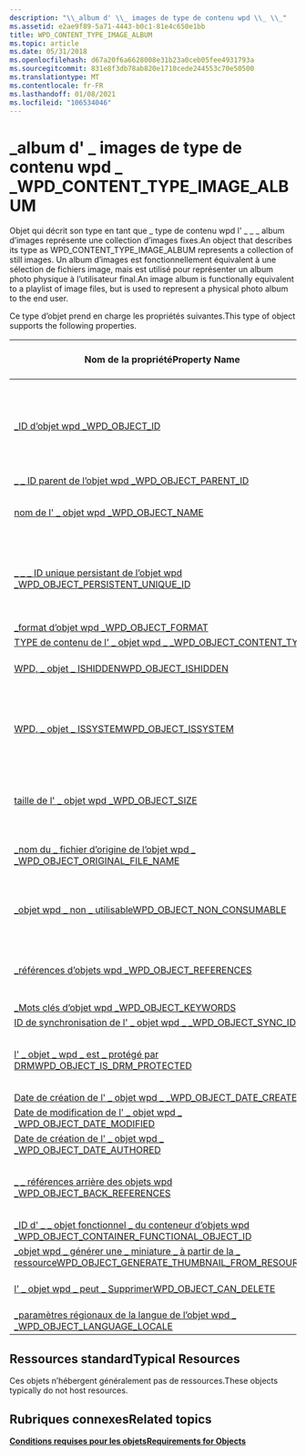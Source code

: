 ```yaml
---
description: "\\_album d' \\_ images de type de contenu wpd \\_ \\_"
ms.assetid: e2ae9f89-5a71-4443-b0c1-81e4c650e1bb
title: WPD_CONTENT_TYPE_IMAGE_ALBUM
ms.topic: article
ms.date: 05/31/2018
ms.openlocfilehash: d67a20f6a6628008e31b23a0ceb05fee4931793a
ms.sourcegitcommit: 831e8f3db78ab820e1710cede244553c70e50500
ms.translationtype: MT
ms.contentlocale: fr-FR
ms.lasthandoff: 01/08/2021
ms.locfileid: "106534046"
---
```

# <a name="wpd_content_type_image_album"></a><span data-ttu-id="a6d8e-103">\_album d' \_ images de type de contenu wpd \_ \_</span><span class="sxs-lookup"><span data-stu-id="a6d8e-103">WPD\_CONTENT\_TYPE\_IMAGE\_ALBUM</span></span>

<span data-ttu-id="a6d8e-104">Objet qui décrit son type en tant que \_ type de contenu wpd l' \_ \_ \_ album d’images représente une collection d’images fixes.</span><span class="sxs-lookup"><span data-stu-id="a6d8e-104">An object that describes its type as WPD\_CONTENT\_TYPE\_IMAGE\_ALBUM represents a collection of still images.</span></span> <span data-ttu-id="a6d8e-105">Un album d’images est fonctionnellement équivalent à une sélection de fichiers image, mais est utilisé pour représenter un album photo physique à l’utilisateur final.</span><span class="sxs-lookup"><span data-stu-id="a6d8e-105">An image album is functionally equivalent to a playlist of image files, but is used to represent a physical photo album to the end user.</span></span>

<span data-ttu-id="a6d8e-106">Ce type d’objet prend en charge les propriétés suivantes.</span><span class="sxs-lookup"><span data-stu-id="a6d8e-106">This type of object supports the following properties.</span></span>



| <span data-ttu-id="a6d8e-107">Nom de la propriété</span><span class="sxs-lookup"><span data-stu-id="a6d8e-107">Property Name</span></span>                                                                                                         | <span data-ttu-id="a6d8e-108">Obligatoire ou facultatif</span><span class="sxs-lookup"><span data-stu-id="a6d8e-108">Required or Optional</span></span>                                                              |
|-----------------------------------------------------------------------------------------------------------------------|-----------------------------------------------------------------------------------|
| [<span data-ttu-id="a6d8e-109">\_ID d’objet wpd \_</span><span class="sxs-lookup"><span data-stu-id="a6d8e-109">WPD\_OBJECT\_ID</span></span>](object-properties.md)                                                                | <span data-ttu-id="a6d8e-110">Obligatoire, en lecture seule.</span><span class="sxs-lookup"><span data-stu-id="a6d8e-110">Required, read-only.</span></span> <span data-ttu-id="a6d8e-111">Un client ne peut pas définir cette propriété, même au moment de la création.</span><span class="sxs-lookup"><span data-stu-id="a6d8e-111">A client cannot set this property, even at creation time.</span></span>    |
| [<span data-ttu-id="a6d8e-112">\_ \_ ID parent de l’objet wpd \_</span><span class="sxs-lookup"><span data-stu-id="a6d8e-112">WPD\_OBJECT\_PARENT\_ID</span></span>](object-properties.md)                                                 | <span data-ttu-id="a6d8e-113">Obligatoire.</span><span class="sxs-lookup"><span data-stu-id="a6d8e-113">Required.</span></span>                                                                         |
| [<span data-ttu-id="a6d8e-114">nom de l' \_ objet wpd \_</span><span class="sxs-lookup"><span data-stu-id="a6d8e-114">WPD\_OBJECT\_NAME</span></span>](object-properties.md)                                                            | <span data-ttu-id="a6d8e-115">Obligatoire si l’objet représente un fichier.</span><span class="sxs-lookup"><span data-stu-id="a6d8e-115">Required if the object represents a file.</span></span>                                         |
| [<span data-ttu-id="a6d8e-116">\_ \_ \_ ID unique persistant de l’objet wpd \_</span><span class="sxs-lookup"><span data-stu-id="a6d8e-116">WPD\_OBJECT\_PERSISTENT\_UNIQUE\_ID</span></span>](object-properties.md)                          | <span data-ttu-id="a6d8e-117">Obligatoire, en lecture seule.</span><span class="sxs-lookup"><span data-stu-id="a6d8e-117">Required, read-only.</span></span> <span data-ttu-id="a6d8e-118">Un client ne peut pas définir cette propriété même au moment de la création.</span><span class="sxs-lookup"><span data-stu-id="a6d8e-118">A client cannot set this property even at creation time.</span></span>     |
| [<span data-ttu-id="a6d8e-119">\_format d’objet wpd \_</span><span class="sxs-lookup"><span data-stu-id="a6d8e-119">WPD\_OBJECT\_FORMAT</span></span>](object-properties.md)                                                        | <span data-ttu-id="a6d8e-120">Obligatoire.</span><span class="sxs-lookup"><span data-stu-id="a6d8e-120">Required.</span></span>                                                                         |
| [<span data-ttu-id="a6d8e-121">TYPE de contenu de l' \_ objet wpd \_ \_</span><span class="sxs-lookup"><span data-stu-id="a6d8e-121">WPD\_OBJECT\_CONTENT\_TYPE</span></span>](object-properties.md)                                           | <span data-ttu-id="a6d8e-122">Obligatoire.</span><span class="sxs-lookup"><span data-stu-id="a6d8e-122">Required.</span></span>                                                                         |
| [<span data-ttu-id="a6d8e-123">WPD, \_ objet \_ ISHIDDEN</span><span class="sxs-lookup"><span data-stu-id="a6d8e-123">WPD\_OBJECT\_ISHIDDEN</span></span>](object-properties.md)                                                    | <span data-ttu-id="a6d8e-124">Obligatoire si l’objet est masqué.</span><span class="sxs-lookup"><span data-stu-id="a6d8e-124">Required if the object is hidden.</span></span>                                                 |
| [<span data-ttu-id="a6d8e-125">WPD, \_ objet \_ ISSYSTEM</span><span class="sxs-lookup"><span data-stu-id="a6d8e-125">WPD\_OBJECT\_ISSYSTEM</span></span>](object-properties.md)                                                    | <span data-ttu-id="a6d8e-126">Obligatoire si l’objet est un objet système (autrement dit, il représente un fichier système).</span><span class="sxs-lookup"><span data-stu-id="a6d8e-126">Required if the object is a system object (that is, it represents a system file).</span></span> |
| [<span data-ttu-id="a6d8e-127">taille de l' \_ objet wpd \_</span><span class="sxs-lookup"><span data-stu-id="a6d8e-127">WPD\_OBJECT\_SIZE</span></span>](object-properties.md)                                                            | <span data-ttu-id="a6d8e-128">Obligatoire si l’objet a au moins une ressource.</span><span class="sxs-lookup"><span data-stu-id="a6d8e-128">Required if the object has at least one resource.</span></span>                                 |
| [<span data-ttu-id="a6d8e-129">\_nom du \_ fichier d’origine de l’objet wpd \_ \_</span><span class="sxs-lookup"><span data-stu-id="a6d8e-129">WPD\_OBJECT\_ORIGINAL\_FILE\_NAME</span></span>](object-properties.md)                              | <span data-ttu-id="a6d8e-130">Obligatoire si l’objet représente un fichier.</span><span class="sxs-lookup"><span data-stu-id="a6d8e-130">Required if the object represents a file.</span></span>                                         |
| [<span data-ttu-id="a6d8e-131">\_objet wpd \_ non \_ utilisable</span><span class="sxs-lookup"><span data-stu-id="a6d8e-131">WPD\_OBJECT\_NON\_CONSUMABLE</span></span>](object-properties.md)                                       | <span data-ttu-id="a6d8e-132">Recommandé si l’objet n’est pas destiné à être consommé par l’appareil.</span><span class="sxs-lookup"><span data-stu-id="a6d8e-132">Recommended if the object is not meant for consumption by the device.</span></span>             |
| [<span data-ttu-id="a6d8e-133">\_références d’objets wpd \_</span><span class="sxs-lookup"><span data-stu-id="a6d8e-133">WPD\_OBJECT\_REFERENCES</span></span>](object-properties.md)                                                | <span data-ttu-id="a6d8e-134">Obligatoire si l’objet a des références à d’autres objets.</span><span class="sxs-lookup"><span data-stu-id="a6d8e-134">Required if the object has references to other objects.</span></span>                           |
| [<span data-ttu-id="a6d8e-135">\_Mots clés d’objet wpd \_</span><span class="sxs-lookup"><span data-stu-id="a6d8e-135">WPD\_OBJECT\_KEYWORDS</span></span>](object-properties.md)                                                    | <span data-ttu-id="a6d8e-136">Optionnel.</span><span class="sxs-lookup"><span data-stu-id="a6d8e-136">Optional.</span></span>                                                                         |
| [<span data-ttu-id="a6d8e-137">ID de synchronisation de l' \_ objet wpd \_ \_</span><span class="sxs-lookup"><span data-stu-id="a6d8e-137">WPD\_OBJECT\_SYNC\_ID</span></span>](object-properties.md)                                                     | <span data-ttu-id="a6d8e-138">Optionnel.</span><span class="sxs-lookup"><span data-stu-id="a6d8e-138">Optional.</span></span>                                                                         |
| [<span data-ttu-id="a6d8e-139">l' \_ objet \_ wpd \_ est \_ protégé par DRM</span><span class="sxs-lookup"><span data-stu-id="a6d8e-139">WPD\_OBJECT\_IS\_DRM\_PROTECTED</span></span>](object-properties.md)                                  | <span data-ttu-id="a6d8e-140">Obligatoire si l’objet est protégé par la technologie DRM.</span><span class="sxs-lookup"><span data-stu-id="a6d8e-140">Required if the object is protected by DRM technology.</span></span>                            |
| [<span data-ttu-id="a6d8e-141">Date de création de l' \_ objet wpd \_ \_</span><span class="sxs-lookup"><span data-stu-id="a6d8e-141">WPD\_OBJECT\_DATE\_CREATED</span></span>](object-properties.md)                                           | <span data-ttu-id="a6d8e-142">Optionnel.</span><span class="sxs-lookup"><span data-stu-id="a6d8e-142">Optional.</span></span>                                                                         |
| [<span data-ttu-id="a6d8e-143">Date de modification de l' \_ objet wpd \_ \_</span><span class="sxs-lookup"><span data-stu-id="a6d8e-143">WPD\_OBJECT\_DATE\_MODIFIED</span></span>](object-properties.md)                                         | <span data-ttu-id="a6d8e-144">Recommandé.</span><span class="sxs-lookup"><span data-stu-id="a6d8e-144">Recommended.</span></span>                                                                      |
| [<span data-ttu-id="a6d8e-145">Date de création de l' \_ objet wpd \_ \_</span><span class="sxs-lookup"><span data-stu-id="a6d8e-145">WPD\_OBJECT\_DATE\_AUTHORED</span></span>](object-properties.md)                                         | <span data-ttu-id="a6d8e-146">Optionnel.</span><span class="sxs-lookup"><span data-stu-id="a6d8e-146">Optional.</span></span>                                                                         |
| [<span data-ttu-id="a6d8e-147">\_ \_ références arrière des objets wpd \_</span><span class="sxs-lookup"><span data-stu-id="a6d8e-147">WPD\_OBJECT\_BACK\_REFERENCES</span></span>](object-properties.md)                                                                | <span data-ttu-id="a6d8e-148">Recommandé si l’objet est référencé par un autre objet.</span><span class="sxs-lookup"><span data-stu-id="a6d8e-148">Recommended if the object is referenced by another object.</span></span>                        |
| [<span data-ttu-id="a6d8e-149">\_ID d' \_ \_ objet fonctionnel \_ du conteneur d’objets wpd \_</span><span class="sxs-lookup"><span data-stu-id="a6d8e-149">WPD\_OBJECT\_CONTAINER\_FUNCTIONAL\_OBJECT\_ID</span></span>](object-properties.md)     | <span data-ttu-id="a6d8e-150">Optionnel.</span><span class="sxs-lookup"><span data-stu-id="a6d8e-150">Optional.</span></span>                                                                         |
| [<span data-ttu-id="a6d8e-151">\_objet wpd \_ générer une \_ miniature \_ à partir de la \_ ressource</span><span class="sxs-lookup"><span data-stu-id="a6d8e-151">WPD\_OBJECT\_GENERATE\_THUMBNAIL\_FROM\_RESOURCE</span></span>](object-properties.md) | <span data-ttu-id="a6d8e-152">Facultatif</span><span class="sxs-lookup"><span data-stu-id="a6d8e-152">Optional</span></span>                                                                          |
| [<span data-ttu-id="a6d8e-153">l' \_ objet wpd \_ peut \_ Supprimer</span><span class="sxs-lookup"><span data-stu-id="a6d8e-153">WPD\_OBJECT\_CAN\_DELETE</span></span>](object-properties.md)                                                                     | <span data-ttu-id="a6d8e-154">Obligatoire si l’objet ne peut pas être supprimé.</span><span class="sxs-lookup"><span data-stu-id="a6d8e-154">Required if the object cannot be deleted.</span></span>                                         |
| [<span data-ttu-id="a6d8e-155">\_paramètres régionaux de la langue de l’objet wpd \_ \_</span><span class="sxs-lookup"><span data-stu-id="a6d8e-155">WPD\_OBJECT\_LANGUAGE\_LOCALE</span></span>](object-properties.md)                                                                | <span data-ttu-id="a6d8e-156">Optionnel.</span><span class="sxs-lookup"><span data-stu-id="a6d8e-156">Optional.</span></span>                                                                         |



 

## <a name="typical-resources"></a><span data-ttu-id="a6d8e-157">Ressources standard</span><span class="sxs-lookup"><span data-stu-id="a6d8e-157">Typical Resources</span></span>

<span data-ttu-id="a6d8e-158">Ces objets n’hébergent généralement pas de ressources.</span><span class="sxs-lookup"><span data-stu-id="a6d8e-158">These objects typically do not host resources.</span></span>

## <a name="related-topics"></a><span data-ttu-id="a6d8e-159">Rubriques connexes</span><span class="sxs-lookup"><span data-stu-id="a6d8e-159">Related topics</span></span>

<dl> <dt>

[<span data-ttu-id="a6d8e-160">**Conditions requises pour les objets**</span><span class="sxs-lookup"><span data-stu-id="a6d8e-160">**Requirements for Objects**</span></span>](requirements-for-objects.md)
</dt> </dl>

 

 



